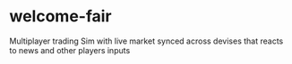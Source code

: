 # welcome-fair
Multiplayer trading Sim with live market synced across devises that reacts to news and other players inputs
